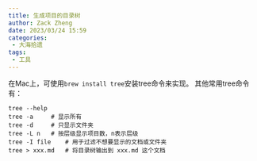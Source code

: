 ```yaml
---
title: 生成项目的目录树
author: Zack Zheng
date: 2023/03/24 15:59
categories:
 - 大海拾遗
tags:
 - 工具
---
```




在Mac上，可使用`brew install tree`安装tree命令来实现。
其他常用tree命令有：

```
tree --help  
tree -a		# 显示所有  
tree -d		# 只显示文件夹  
tree -L n	# 按层级显示项目数，n表示层级   
tree -I file	# 用于过滤不想要显示的文档或文件夹  
tree > xxx.md 	# 将目录树输出到 xxx.md 这个文档    
```
